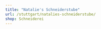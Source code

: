 ```yaml
---
title: "Natalie's Schneiderstube"
url: /stuttgart/natalies-schneiderstube/
shop: Schneiderei
---
```

